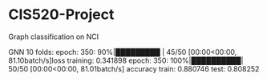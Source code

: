 # CIS520-Project
Graph classification on NCI

GNN 10 folds: 
epoch: 350:  90%|█████████ | 45/50 [00:00<00:00, 81.10batch/s]loss training: 0.341898
epoch: 350: 100%|██████████| 50/50 [00:00<00:00, 81.01batch/s]
accuracy train: 0.880746 test: 0.808252

